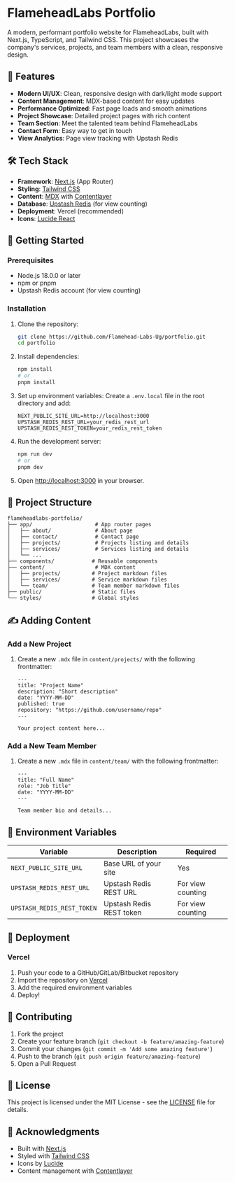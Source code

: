 # FlameheadLabs Portfolio

A modern, performant portfolio website for FlameheadLabs, built with Next.js, TypeScript, and Tailwind CSS. This project showcases the company's services, projects, and team members with a clean, responsive design.

## 🚀 Features

- **Modern UI/UX**: Clean, responsive design with dark/light mode support
- **Content Management**: MDX-based content for easy updates
- **Performance Optimized**: Fast page loads and smooth animations
- **Project Showcase**: Detailed project pages with rich content
- **Team Section**: Meet the talented team behind FlameheadLabs
- **Contact Form**: Easy way to get in touch
- **View Analytics**: Page view tracking with Upstash Redis

## 🛠 Tech Stack

- **Framework**: [Next.js](https://nextjs.org/) (App Router)
- **Styling**: [Tailwind CSS](https://tailwindcss.com/)
- **Content**: [MDX](https://mdxjs.com/) with [Contentlayer](https://www.contentlayer.dev/)
- **Database**: [Upstash Redis](https://upstash.com/) (for view counting)
- **Deployment**: Vercel (recommended)
- **Icons**: [Lucide React](https://lucide.dev/)

## 🚀 Getting Started

### Prerequisites

- Node.js 18.0.0 or later
- npm or pnpm
- Upstash Redis account (for view counting)

### Installation

1. Clone the repository:
   ```bash
   git clone https://github.com/Flamehead-Labs-Ug/portfolio.git
   cd portfolio
   ```

2. Install dependencies:
   ```bash
   npm install
   # or
   pnpm install
   ```

3. Set up environment variables:
   Create a `.env.local` file in the root directory and add:
   ```
   NEXT_PUBLIC_SITE_URL=http://localhost:3000
   UPSTASH_REDIS_REST_URL=your_redis_rest_url
   UPSTASH_REDIS_REST_TOKEN=your_redis_rest_token
   ```

4. Run the development server:
   ```bash
   npm run dev
   # or
   pnpm dev
   ```

5. Open [http://localhost:3000](http://localhost:3000) in your browser.

## 📂 Project Structure

```
flameheadlabs-portfolio/
├── app/                    # App router pages
│   ├── about/              # About page
│   ├── contact/            # Contact page
│   ├── projects/           # Projects listing and details
│   ├── services/           # Services listing and details
│   └── ...
├── components/            # Reusable components
├── content/                # MDX content
│   ├── projects/          # Project markdown files
│   ├── services/          # Service markdown files
│   └── team/              # Team member markdown files
├── public/                # Static files
└── styles/                # Global styles
```

## ✍️ Adding Content

### Add a New Project

1. Create a new `.mdx` file in `content/projects/` with the following frontmatter:
   ```mdx
   ---
   title: "Project Name"
   description: "Short description"
   date: "YYYY-MM-DD"
   published: true
   repository: "https://github.com/username/repo"
   ---
   
   Your project content here...
   ```

### Add a New Team Member

1. Create a new `.mdx` file in `content/team/` with the following frontmatter:
   ```mdx
   ---
   title: "Full Name"
   role: "Job Title"
   date: "YYYY-MM-DD"
   ---
   
   Team member bio and details...
   ```

## 🔧 Environment Variables

| Variable | Description | Required |
|----------|-------------|----------|
| `NEXT_PUBLIC_SITE_URL` | Base URL of your site | Yes |
| `UPSTASH_REDIS_REST_URL` | Upstash Redis REST URL | For view counting |
| `UPSTASH_REDIS_REST_TOKEN` | Upstash Redis REST token | For view counting |

## 🚀 Deployment

### Vercel

1. Push your code to a GitHub/GitLab/Bitbucket repository
2. Import the repository on [Vercel](https://vercel.com/import)
3. Add the required environment variables
4. Deploy!

## 🤝 Contributing

1. Fork the project
2. Create your feature branch (`git checkout -b feature/amazing-feature`)
3. Commit your changes (`git commit -m 'Add some amazing feature'`)
4. Push to the branch (`git push origin feature/amazing-feature`)
5. Open a Pull Request

## 📄 License

This project is licensed under the MIT License - see the [LICENSE](LICENSE) file for details.

## 🙏 Acknowledgments

- Built with [Next.js](https://nextjs.org/)
- Styled with [Tailwind CSS](https://tailwindcss.com/)
- Icons by [Lucide](https://lucide.dev/)
- Content management with [Contentlayer](https://www.contentlayer.dev/)
